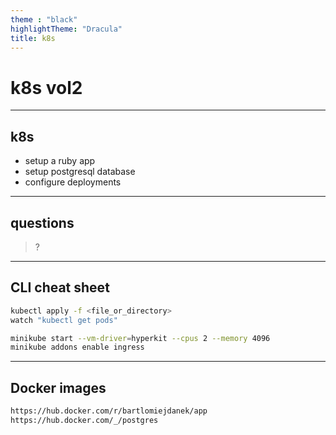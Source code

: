```yaml
---
theme : "black"
highlightTheme: "Dracula"
title: k8s
---
```


# k8s vol2

---

## k8s

- setup a ruby app
- setup postgresql database
- configure deployments

---

## questions

> ?

---

## CLI cheat sheet

```bash
kubectl apply -f <file_or_directory>
watch "kubectl get pods"
```

```bash
minikube start --vm-driver=hyperkit --cpus 2 --memory 4096
minikube addons enable ingress
```

---

## Docker images

```bash
https://hub.docker.com/r/bartlomiejdanek/app
https://hub.docker.com/_/postgres
```
